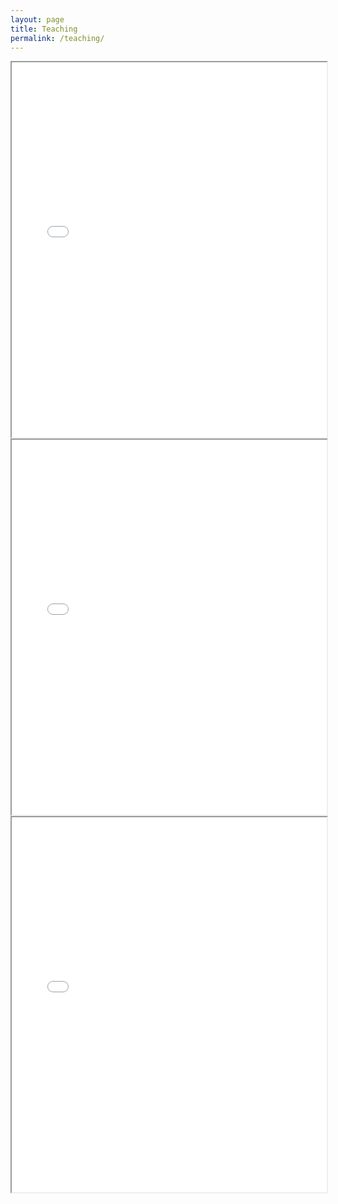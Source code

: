 ```yaml
---
layout: page
title: Teaching
permalink: /teaching/
---
```


<html lang="en">

<head>
    <meta charset="UTF-8">
    <meta http-equiv="X-UA-Compatible" content="IE=edge">
    <meta name="viewport" content="width=device-width, initial-scale=1.0">
</head>

<body>

<iframe src="/teaching/GIS高级技术与应用Syllabus2023.pdf" width="100%" height="600px"></iframe>

<iframe src="/teaching/SAR_RS_2023_syllabus.pdf" width="100%" height="600px"></iframe>

<iframe src="/teaching/微波遥感地学应用专题.pdf" width="100%" height="600px"></iframe>

</body>

</html>
